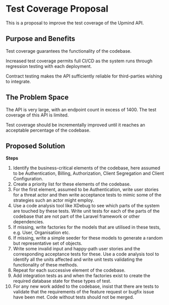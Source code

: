 # Test Coverage Proposal

This is a proposal to improve the test coverage of the Upmind API.

## Purpose and Benefits

Test coverage guarantees the functionality of the codebase.

Increased test coverage permits full CI/CD as the system runs through regression testing with each deployment.

Contract testing makes the API sufficiently reliable for third-parties wishing to integrate.

## The Problem Space

The API is very large, with an endpoint count in excess of 1400. The test coverage of this API is limited.

Test coverage should be incrementally improved until it reaches an acceptable percentage of the codebase.

## Proposed Solution

**Steps**
1. Identify the business-critical elements of the codebase, here assumed to be Authentication, Billing, Authorization, Client Segregation and Client Configuration.
1. Create a priority list for these elements of the codebase.
1. For the first element, assumed to be Authentication, write user stories for a threat actor and then write acceptance tests to mimic some of the strategies such an actor might employ.
1. Use a code analysis tool like XDebug to see which parts of the system are touched by these tests. Write unit tests for each of the parts of the codebase that are not part of the Laravel framework or other dependencies.
1. If missing, write factories for the models that are utilised in these tests, e.g. User, Organisation etc.
1. If missing, write a simple seeder for these models to generate a random but representative set of objects.
1. Write some invalid input and happy-path user stories and the corresponding acceptance tests for these. Use a code analysis tool to identify all the units affected and write unit tests validating the functionality of these methods.
1. Repeat for each successive element of the codebase.
1. Add integration tests as and when the factories exist to create the required database state for these types of test.
1. For any new work added to the codebase, insist that there are tests to validate that the requirements of the feature request or bugfix issue have been met. Code without tests should not be merged.

